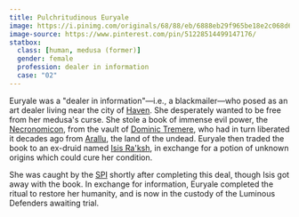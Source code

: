 ```yaml
---
title: Pulchritudinous Euryale
image: https://i.pinimg.com/originals/68/88/eb/6888eb29f965be18e2c068d6f93f4576.png
image-source: https://www.pinterest.com/pin/51228514499147176/
statbox:
  class: [human, medusa (former)]
  gender: female
  profession: dealer in information
  case: "02"
---
```


Euryale was a "dealer in information"&mdash;i.e., a blackmailer&mdash;who posed
as an art dealer living near the city of [Haven](../locales/haven). She
desperately wanted to be free from her medusa's curse. She stole a book of
immense evil power, the [Necronomicon](../reliquaries/necronomicon), from the
vault of [Dominic Tremere](dominic-tremere), who had in turn liberated it
decades ago from [Arallu](../locales/arallu), the land of the undead. Euryale
then traded the book to an ex-druid named [Isis Ra'ksh](isis-raksh), in
exchange for a potion of unknown origins which could cure her condition.

She was caught by the [SPI](../orgs/spi) shortly after completing this deal,
though Isis got away with the book. In exchange for information, Euryale
completed the ritual to restore her humanity, and is now in the custody of the
Luminous Defenders awaiting trial.
